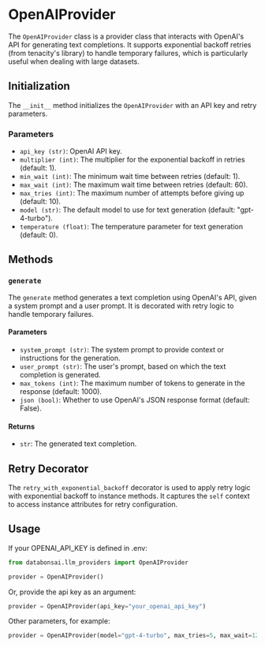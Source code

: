 # OpenAIProvider

The `OpenAIProvider` class is a provider class that interacts with OpenAI's API
for generating text completions. It supports exponential backoff retries (from
tenacity's library) to handle temporary failures, which is particularly useful
when dealing with large datasets.

## Initialization

The `__init__` method initializes the `OpenAIProvider` with an API key and retry
parameters.

### Parameters

-   `api_key (str)`: OpenAI API key.
-   `multiplier (int)`: The multiplier for the exponential backoff in retries
    (default: 1).
-   `min_wait (int)`: The minimum wait time between retries (default: 1).
-   `max_wait (int)`: The maximum wait time between retries (default: 60).
-   `max_tries (int)`: The maximum number of attempts before giving up (default:
    10).
-   `model (str)`: The default model to use for text generation (default:
    "gpt-4-turbo").
-   `temperature (float)`: The temperature parameter for text generation
    (default: 0).

## Methods

### `generate`

The `generate` method generates a text completion using OpenAI's API, given a
system prompt and a user prompt. It is decorated with retry logic to handle
temporary failures.

#### Parameters

-   `system_prompt (str)`: The system prompt to provide context or instructions
    for the generation.
-   `user_prompt (str)`: The user's prompt, based on which the text completion
    is generated.
-   `max_tokens (int)`: The maximum number of tokens to generate in the response
    (default: 1000).
-   `json (bool)`: Whether to use OpenAI's JSON response format (default:
    False).

#### Returns

-   `str`: The generated text completion.

## Retry Decorator

The `retry_with_exponential_backoff` decorator is used to apply retry logic with
exponential backoff to instance methods. It captures the `self` context to
access instance attributes for retry configuration.

## Usage

If your OPENAI_API_KEY is defined in .env:

```python
from databonsai.llm_providers import OpenAIProvider

provider = OpenAIProvider()

```

Or, provide the api key as an argument:

```python
provider = OpenAIProvider(api_key="your_openai_api_key")
```

Other parameters, for example:

```python
provider = OpenAIProvider(model="gpt-4-turbo", max_tries=5, max_wait=120)
```
